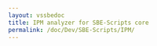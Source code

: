 ```yaml
---
layout: vssbedoc
title: IPM analyzer for SBE-Scripts core
permalink: /doc/Dev/SBE-Scripts/IPM/
---
```


